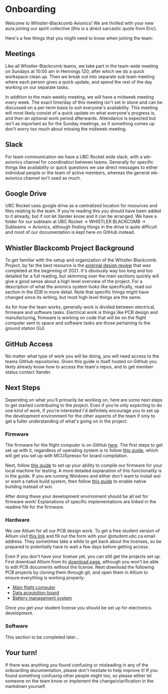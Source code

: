 # Onboarding

Welcome to Whistler-Blackcomb Avionics! We are thrilled with your new aura joining our spirit collective (this is a direct sarcastic quote from Eric). 

Here's a few things that you might need to know when joining the team:

## Meetings

Like all Whistler-Blackcomb teams, we take part in the team-wide meeting on Sundays at 10:00 am in Hennings 120, after which we do a quick workspace clean up. Then we break out into separate sub team meeting where each person gives a quick update, and spend the rest of the day working on our separate tasks. 

In addition to the main weekly meeting, we will have a midweek meeting every week. The exact time/day of this meeting isn't set in stone and can be discussed on a per-term basis to suit everyone's availability. This meeting will most likely consist of a quick update on what everyone's progress is, and then an optional work period afterwards. Attendance is expected but isn't as important as for the Sunday meetings, so if something comes up don't worry too much about missing the midweek meeting. 

## Slack

For team communication we have a UBC Rocket wide slack, with a wb-avionics channel for coordination between teams. Generally for specific things like availability or quick questions we use direct messages to either individual people or the team of active members, whereas the general wb-avionics channel isn't used as much. 

## Google Drive

UBC Rocket uses google drive as a centralized location for resources and files relating to the team. If you're reading this you should have been added to it already, but if not let Xander know and it can be arranged. We have a folder for our subteam at UBC Rocket -> WHISTLER BLACKCOMB -> Subteams -> Avionics, although finding things in the drive is quite difficult and most of our documentation is kept here on GitHub instead. 

## Whistler Blackcomb Project Background

To get familiar with the setup and organization of the Whistler Blackcomb Project, by far the best resource is the [external design review](https://docs.google.com/document/d/1aMXL6ogCYWBh2T_MYrKgUeNxM_nnbr7gomK3zXRZ8YI/edit?usp=sharing) that was completed at the beginning of 2021. It's obviously way too long and too detailed for a full reading, but skimming over the main sections quickly will give a good sense about a high level overview of the project. For a description of what the avionics system looks like specifically, read our section in the EDR in more detail. Note that specific things might have changed since its writing, but most high level things are the same. 

As for how the team works, generally work is divided between electrical, firmware and software tasks. Electrical work is things like PCB design and manufacturing, firmware is working on code that will be on the flight computer sent to space and software tasks are those pertaining to the ground station GUI. 

## GitHub Access

No matter what type of work you will be doing, you will need access to the teams GitHub repositories. Given this guide is itself hosted on GitHub you likely already know how to access the team's repos, and to get member status contact Xander. 

## Next Steps

Depending on what you'll primarily be working on, here are some next steps to get started contributing to the project. Even if you're only expecting to do one kind of work, if you're interested I'd definitely encourage you to set up the development environment for the other aspects of the team if only to get a fuller understanding of what's going on in the project. 

### Firmware

The firmware for the flight computer is on GitHub [here](https://github.com/UBC-Rocket/Whistler-Blackcomb-v2). The first steps to get set up with it, regardless of operating system is to follow [this guide](../doc/MCUXpresso-Setup.md), which will get you set up with MCUXpresso for board compilation. 

Next, follow [this guide](../doc/x86-Compilation.md) to set up your ability to compile our firmware for your local machine for testing. A more detailed explanation of this functionality is in the guide. If you are running Windows and either don't want to install wsl or want a native build system, then follow [this guide](../doc/Windows-Compilation-with-Cygwin.md) to enable native building instead of wsl. 

After doing these your development environment should be all set for firmware work! Explanations of specific implementations are linked in the readme file for the firmware. 

### Hardware

We use Altium for all our PCB design work. To get a free student version of Altium visit [this link](https://www.altium.com/solutions/academic-programs/student-licenses) and fill out the form with your @student.ubc.ca email address. They sometimes take a while to get back about the licenses, so be prepared to potentially have to wait a few days before getting access. 

Even if you don't have your license yet, you can still get the projects set up. First download Altium from its [download page](https://www.altium.com/products/downloads), although you won't be able to edit PCB documents without the license. Next download the following PCB projects by cloning them through git, and open them in Altium to ensure everything is working properly: 

* [Main flight computer](https://github.com/UBC-Rocket/WB-AV-4500-FC)
* [Data acquisition board](https://github.com/UBC-Rocket/WB-AV-4500-FC)
* [Battery management system](https://github.com/UBC-Rocket/WB-AV-4501-BMS)

Once you get your student license you should be set up for electronics development. 

### Software

This section to be completed later...

## Your turn!

If there was anything you found confusing or misleading in any of the onboarding documentation, please don't hesitate to help improve it! If you found something confusing other people might too, so please either let someone on the team know or implement the change/clarification in the markdown yourself. 
